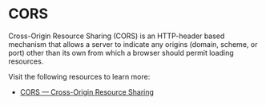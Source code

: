 # CORS

Cross-Origin Resource Sharing (CORS) is an HTTP-header based mechanism that allows a server to indicate any origins (domain, scheme, or port) other than its own from which a browser should permit loading resources.

Visit the following resources to learn more:

- [CORS — Cross-Origin Resource Sharing](https://developer.mozilla.org/en-US/docs/Web/HTTP/CORS)
